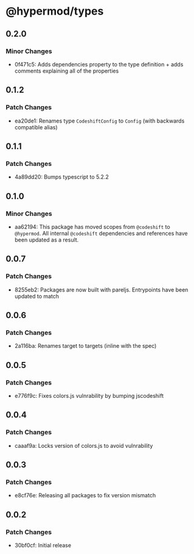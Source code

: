 # @hypermod/types

## 0.2.0

### Minor Changes

- 0f471c5: Adds dependencies property to the type definition + adds comments explaining all of the properties

## 0.1.2

### Patch Changes

- ea20de1: Renames type `CodeshiftConfig` to `Config` (with backwards compatible alias)

## 0.1.1

### Patch Changes

- 4a89dd20: Bumps typescript to 5.2.2

## 0.1.0

### Minor Changes

- aa62194: This package has moved scopes from `@codeshift` to `@hypermod`. All internal `@codeshift` dependencies and references have been updated as a result.

## 0.0.7

### Patch Changes

- 8255eb2: Packages are now built with pareljs. Entrypoints have been updated to match

## 0.0.6

### Patch Changes

- 2a116ba: Renames target to targets (inline with the spec)

## 0.0.5

### Patch Changes

- e776f9c: Fixes colors.js vulnrability by bumping jscodeshift

## 0.0.4

### Patch Changes

- caaaf9a: Locks version of colors.js to avoid vulnrability

## 0.0.3

### Patch Changes

- e8cf76e: Releasing all packages to fix version mismatch

## 0.0.2

### Patch Changes

- 30bf0cf: Initial release
